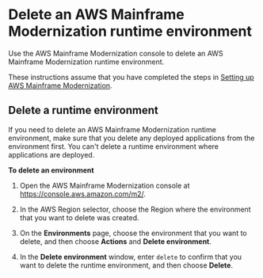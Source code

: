 # Delete an AWS Mainframe Modernization runtime environment<a name="delete-environments-m2"></a>

Use the AWS Mainframe Modernization console  to delete an AWS Mainframe Modernization runtime environment\.

These instructions assume that you have completed the steps in [Setting up AWS Mainframe Modernization](setting-up.md)\.

## Delete a runtime environment<a name="delete-environments-m2.console"></a>

If you need to delete an AWS Mainframe Modernization runtime environment, make sure that you delete any deployed applications from the environment first\. You can't delete a runtime environment where applications are deployed\.

**To delete an environment**

1. Open the AWS Mainframe Modernization console at [https://console\.aws\.amazon\.com/m2/](https://console.aws.amazon.com/m2/)\.

1. In the AWS Region selector, choose the Region where the environment that you want to delete was created\.

1. On the **Environments** page, choose the environment that you want to delete, and then choose **Actions** and **Delete environment**\.

1. In the **Delete environment** window, enter `delete` to confirm that you want to delete the runtime environment, and then choose **Delete**\.